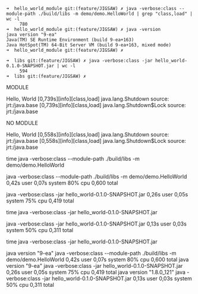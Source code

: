 ```
➜  hello_world_module git:(feature/JIGSAW) ✗ java -verbose:class --module-path ./build/libs -m demo/demo.HelloWorld | grep "class,load" | wc -l
     780
➜  hello_world_module git:(feature/JIGSAW) ✗ java -version
java version "9-ea"
Java(TM) SE Runtime Environment (build 9-ea+163)
Java HotSpot(TM) 64-Bit Server VM (build 9-ea+163, mixed mode)
➜  hello_world_module git:(feature/JIGSAW) ✗ 
``` 

```
➜  libs git:(feature/JIGSAW) ✗ java -verbose:class -jar hello_world-0.1.0-SNAPSHOT.jar | wc -l
     594
➜  libs git:(feature/JIGSAW) ✗ 
```

MODULE

Hello, World
[0,739s][info][class,load] java.lang.Shutdown source: jrt:/java.base
[0,739s][info][class,load] java.lang.Shutdown$Lock source: jrt:/java.base

NO MODULE

Hello, World
[0,558s][info][class,load] java.lang.Shutdown source: jrt:/java.base
[0,558s][info][class,load] java.lang.Shutdown$Lock source: jrt:/java.base

 time java -verbose:class --module-path ./build/libs -m demo/demo.HelloWorld

java -verbose:class --module-path ./build/libs -m demo/demo.HelloWorld  0,42s user 0,07s system 80% cpu 0,600 total

java -verbose:class -jar hello_world-0.1.0-SNAPSHOT.jar  0,26s user 0,05s system 75% cpu 0,419 total

time java -verbose:class -jar hello_world-0.1.0-SNAPSHOT.jar

java -verbose:class -jar hello_world-0.1.0-SNAPSHOT.jar  0,13s user 0,03s system 50% cpu 0,311 total

time java -verbose:class -jar hello_world-0.1.0-SNAPSHOT.jar

java version "9-ea" java -verbose:class --module-path ./build/libs -m demo/demo.HelloWorld  0,42s user 0,07s system 80% cpu 0,600 total
java version "9-ea" java -verbose:class -jar hello_world-0.1.0-SNAPSHOT.jar  0,26s user 0,05s system 75% cpu 0,419 total
java version "1.8.0_121" java -verbose:class -jar hello_world-0.1.0-SNAPSHOT.jar  0,13s user 0,03s system 50% cpu 0,311 total
